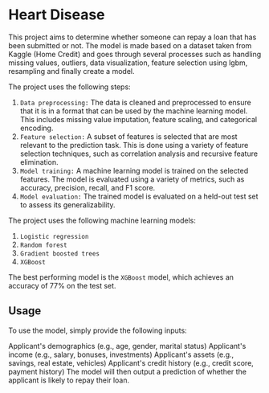 # Heart Disease
This project aims to determine whether someone can repay a loan that has been submitted or not. The model is made based on a dataset taken from Kaggle (Home Credit) and goes through several processes such as handling missing values, outliers, data visualization, feature selection using lgbm, resampling and finally create a model.

The project uses the following steps:

1. `Data preprocessing:` The data is cleaned and preprocessed to ensure that it is in a format that can be used by the machine learning model. This includes missing value imputation, feature scaling, and categorical encoding.
2. `Feature selection:` A subset of features is selected that are most relevant to the prediction task. This is done using a variety of feature selection techniques, such as correlation analysis and recursive feature elimination.
3. `Model training:` A machine learning model is trained on the selected features. The model is evaluated using a variety of metrics, such as accuracy, precision, recall, and F1 score.
4. `Model evaluation:`  The trained model is evaluated on a held-out test set to assess its generalizability.

The project uses the following machine learning models:
1. `Logistic regression`
2. `Random forest`
3. `Gradient boosted trees`
4. `XGBoost`

The best performing model is the `XGBoost` model, which achieves an accuracy of 77% on the test set.

## Usage
To use the model, simply provide the following inputs:

Applicant's demographics (e.g., age, gender, marital status)
Applicant's income (e.g., salary, bonuses, investments)
Applicant's assets (e.g., savings, real estate, vehicles)
Applicant's credit history (e.g., credit score, payment history)
The model will then output a prediction of whether the applicant is likely to repay their loan.
